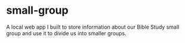 # small-group
A local web app I built to store information about our Bible Study small group and use it to divide us into smaller groups.
